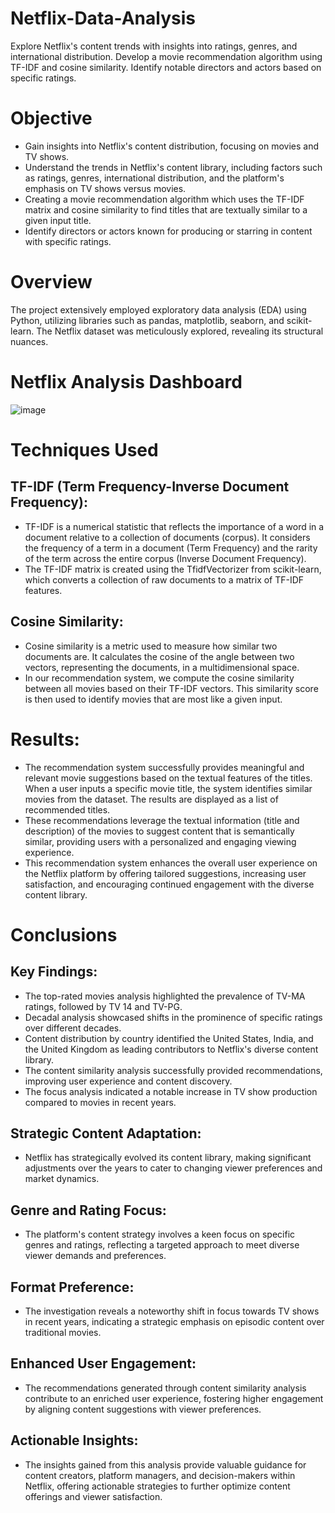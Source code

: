 # Netflix-Data-Analysis
Explore Netflix's content trends with insights into ratings, genres, and international distribution. Develop a movie recommendation algorithm using TF-IDF and cosine similarity. Identify notable directors and actors based on specific ratings.

# Objective
- Gain insights into Netflix's content distribution, focusing on movies and TV shows. 
- Understand the trends in Netflix's content library, including factors such as ratings, genres, international distribution, and the platform's emphasis on TV shows versus movies.
- Creating a movie recommendation algorithm which uses the TF-IDF matrix and cosine similarity to find titles that are textually similar to a given input title.
- Identify directors or actors known for producing or starring in content with specific ratings.

# Overview
The project extensively employed exploratory data analysis (EDA) using Python, utilizing libraries 
such as pandas, matplotlib, seaborn, and scikit-learn. The Netflix dataset was meticulously explored, revealing its structural nuances.

# Netflix Analysis Dashboard
![image](https://github.com/user-attachments/assets/99144404-81a1-4049-b4fc-f3f0ed5f454e)


# Techniques Used

## TF-IDF (Term Frequency-Inverse Document Frequency): 
- TF-IDF is a numerical statistic that reflects the importance of a word in a document relative 
to a collection of documents (corpus). It considers the frequency of a term in a document 
(Term Frequency) and the rarity of the term across the entire corpus (Inverse Document 
Frequency). 
-  The TF-IDF matrix is created using the TfidfVectorizer from scikit-learn, which converts a 
collection of raw documents to a matrix of TF-IDF features.

## Cosine Similarity:
- Cosine similarity is a metric used to measure how similar two documents are. It calculates 
the cosine of the angle between two vectors, representing the documents, in a 
multidimensional space. 
- In our recommendation system, we compute the cosine similarity between all movies based 
on their TF-IDF vectors. This similarity score is then used to identify movies that are most like a given input.

# Results: 
- The recommendation system successfully provides meaningful and relevant movie 
suggestions based on the textual features of the titles. When a user inputs a specific movie 
title, the system identifies similar movies from the dataset. The results are displayed as a list of recommended titles. 
- These recommendations leverage the textual information (title and description) of the 
movies to suggest content that is semantically similar, providing users with a personalized 
and engaging viewing experience. 
- This recommendation system enhances the overall user experience on the Netflix platform by 
offering tailored suggestions, increasing user satisfaction, and encouraging continued 
engagement with the diverse content library.

# Conclusions
## Key Findings: 
- The top-rated movies analysis highlighted the prevalence of TV-MA ratings, followed by TV
14 and TV-PG. 
- Decadal analysis showcased shifts in the prominence of specific ratings over different 
decades. 
- Content distribution by country identified the United States, India, and the United Kingdom 
as leading contributors to Netflix's diverse content library. 
- The content similarity analysis successfully provided recommendations, improving user 
experience and content discovery. 
- The focus analysis indicated a notable increase in TV show production compared to movies 
in recent years.

##  Strategic Content Adaptation: 
- Netflix has strategically evolved its content library, making significant adjustments over the years to cater to changing viewer preferences and market dynamics.

##  Genre and Rating Focus:
- The platform's content strategy involves a keen focus on specific genres and ratings, 
reflecting a targeted approach to meet diverse viewer demands and preferences.

## Format Preference: 
- The investigation reveals a noteworthy shift in focus towards TV shows in recent years, 
indicating a strategic emphasis on episodic content over traditional movies.

## Enhanced User Engagement: 
- The recommendations generated through content similarity analysis contribute to an 
enriched user experience, fostering higher engagement by aligning content suggestions with 
viewer preferences.

## Actionable Insights: 
- The insights gained from this analysis provide valuable guidance for content creators, 
platform managers, and decision-makers within Netflix, offering actionable strategies to 
further optimize content offerings and viewer satisfaction.




